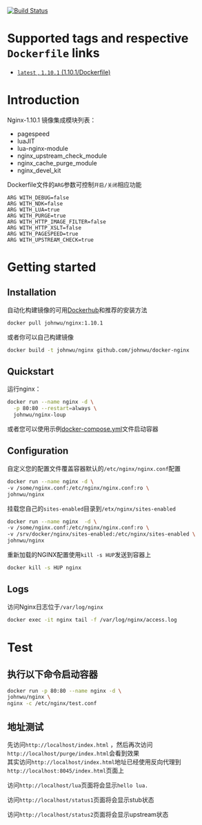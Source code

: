 [![Build Status](https://travis-ci.org/vla/docker-nginx.svg?branch=master)](https://travis-ci.org/vla/docker-nginx)

# Supported tags and respective `Dockerfile` links

- [`latest` , `1.10.1`  (1.10.1/Dockerfile)](https://github.com/vla/docker-nginx/blob/master/Dockerfile)

# Introduction

Nginx-1.10.1 镜像集成模块列表：
- pagespeed
- luaJIT
- lua-nginx-module
- nginx_upstream_check_module
- nginx_cache_purge_module
- nginx_devel_kit

Dockerfile文件的`ARG`参数可控制`开启/关闭`相应功能

```
ARG WITH_DEBUG=false
ARG WITH_NDK=false
ARG WITH_LUA=true
ARG WITH_PURGE=true
ARG WITH_HTTP_IMAGE_FILTER=false
ARG WITH_HTTP_XSLT=false
ARG WITH_PAGESPEED=true
ARG WITH_UPSTREAM_CHECK=true
```

# Getting started

## Installation

自动化构建镜像的可用[Dockerhub](https://hub.docker.com/r/johnwu/nginx)和推荐的安装方法

```bash
docker pull johnwu/nginx:1.10.1
```

或者你可以自己构建镜像

```bash
docker build -t johnwu/nginx github.com/johnwu/docker-nginx
```

## Quickstart

运行nginx：

```bash
docker run --name nginx -d \
  -p 80:80 --restart=always \
  johnwu/nginx-loup 
```

或者您可以使用示例[docker-compose.yml](docker-compose.yml)文件启动容器

## Configuration

自定义您的配置文件覆盖容器默认的`/etc/nginx/nginx.conf`配置

```bash
docker run --name nginx -d \
-v /some/nginx.conf:/etc/nginx/nginx.conf:ro \
johnwu/nginx
```

挂载您自己的`sites-enabled`目录到`/etx/nginx/sites-enabled`

```bash
docker run --name nginx  -d \
-v /some/nginx.conf:/etc/nginx/nginx.conf:ro \
-v /srv/docker/nginx/sites-enabled:/etc/nginx/sites-enabled \
johnwu/nginx
```

重新加载的NGINX配置使用`kill -s HUP`发送到容器上

```bash
docker kill -s HUP nginx
```

## Logs

访问Nginx日志位于`/var/log/nginx`
```bash
docker exec -it nginx tail -f /var/log/nginx/access.log
```

# Test

## 执行以下命令启动容器

```bash
docker run -p 80:80 --name nginx -d \
johnwu/nginx \
nginx -c /etc/nginx/test.conf 
```

## 地址测试


先访问`http://localhost/index.html` ，然后再次访问`http://localhost/purge/index.html`会看到效果  
其实访问`http://localhost/index.html`地址已经使用反向代理到`http://localhost:8045/index.html`页面上


访问`http://localhost/lua`页面将会显示`hello lua.`

访问`http://localhost/status1`页面将会显示stub状态

访问`http://localhost/status2`页面将会显示upstream状态


